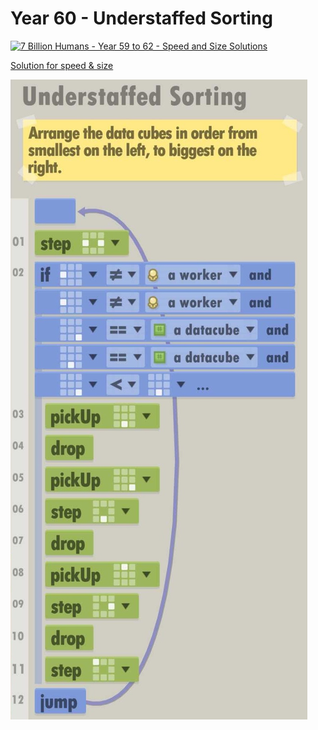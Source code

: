 # Year 60 - Understaffed Sorting

[![7 Billion Humans - Year 59 to 62 - Speed and Size Solutions](https://img.youtube.com/vi/gSDUI1Xwo64/0.jpg)](https://www.youtube.com/watch?v=gSDUI1Xwo64&t=114s)

[Solution for speed & size](../Year49/solution.txt)

![Solution for speed & size](solution.JPEG "Year 60")